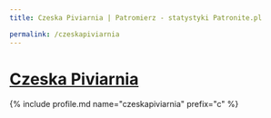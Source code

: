 ```yaml
---
title: Czeska Piviarnia | Patromierz - statystyki Patronite.pl

permalink: /czeskapiviarnia
---
```


# [Czeska Piviarnia](https://patronite.pl/czeskapiviarnia)

{% include profile.md name="czeskapiviarnia" prefix="c" %}
